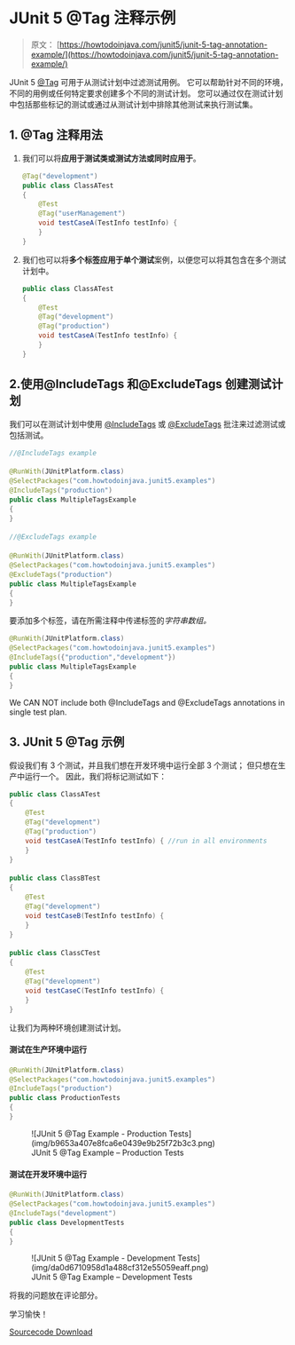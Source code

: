 # JUnit 5 @Tag 注释示例

> 原文： [https://howtodoinjava.com/junit5/junit-5-tag-annotation-example/](https://howtodoinjava.com/junit5/junit-5-tag-annotation-example/)

JUnit 5 [@Tag](http://junit.org/junit5/docs/current/api/org/junit/jupiter/api/Tag.html) 可用于从测试计划中过滤测试用例。 它可以帮助针对不同的环境，不同的用例或任何特定要求创建多个不同的测试计划。 您可以通过仅在测试计划中包括那些标记的测试或通过从测试计划中排除其他测试来执行测试集。

## 1\. @Tag 注释用法

1.  我们可以将**应用于测试类或测试方法或同时应用于**。

    ```java
    @Tag("development")
    public class ClassATest
    {
    	@Test
    	@Tag("userManagement")
    	void testCaseA(TestInfo testInfo) {
    	}
    }

    ```

2.  我们也可以将**多个标签应用于单个测试**案例，以便您可以将其包含在多个测试计划中。

    ```java
    public class ClassATest
    {
    	@Test
    	@Tag("development")
    	@Tag("production")
    	void testCaseA(TestInfo testInfo) {
    	}
    }

    ```

## 2.使用@IncludeTags 和@ExcludeTags 创建测试计划

我们可以在测试计划中使用 [@IncludeTags](http://junit.org/junit5/docs/current/api/index.html?org/junit/platform/runner/IncludeTags.html) 或 [@ExcludeTags](http://junit.org/junit5/docs/current/api/index.html?org/junit/platform/runner/ExcludeTags.html) 批注来过滤测试或包括测试。

```java
//@IncludeTags example

@RunWith(JUnitPlatform.class)
@SelectPackages("com.howtodoinjava.junit5.examples")
@IncludeTags("production")
public class MultipleTagsExample 
{
}

//@ExcludeTags example

@RunWith(JUnitPlatform.class)
@SelectPackages("com.howtodoinjava.junit5.examples")
@ExcludeTags("production")
public class MultipleTagsExample 
{
}

```

要添加多个标签，请在所需注释中传递标签的*字符串数组。*

```java
@RunWith(JUnitPlatform.class)
@SelectPackages("com.howtodoinjava.junit5.examples")
@IncludeTags({"production","development"})
public class MultipleTagsExample 
{
}

```

We CAN NOT include both @IncludeTags and @ExcludeTags annotations in single test plan.

## 3\. JUnit 5 @Tag 示例

假设我们有 3 个测试，并且我们想在开发环境中运行全部 3 个测试； 但只想在生产中运行一个。 因此，我们将标记测试如下：

```java
public class ClassATest
{
	@Test
	@Tag("development")
	@Tag("production")
	void testCaseA(TestInfo testInfo) { //run in all environments
	}
}

public class ClassBTest
{
	@Test
	@Tag("development")
	void testCaseB(TestInfo testInfo) {
	}
}

public class ClassCTest
{
	@Test
	@Tag("development")
	void testCaseC(TestInfo testInfo) {
	}
}

```

让我们为两种环境创建测试计划。

#### 测试在生产环境中运行

```java
@RunWith(JUnitPlatform.class)
@SelectPackages("com.howtodoinjava.junit5.examples")
@IncludeTags("production")
public class ProductionTests 
{
}

```

<figure aria-describedby="caption-attachment-7867" class="wp-caption aligncenter" id="attachment_7867" style="width: 535px">![JUnit 5 @Tag Example - Production Tests](img/b9653a407e8fca6e0439e9b25f72b3c3.png)

<figcaption class="wp-caption-text" id="caption-attachment-7867">JUnit 5 @Tag Example – Production Tests</figcaption>

</figure>

#### 测试在开发环境中运行

```java
@RunWith(JUnitPlatform.class)
@SelectPackages("com.howtodoinjava.junit5.examples")
@IncludeTags("development")
public class DevelopmentTests 
{
}

```

<figure aria-describedby="caption-attachment-7868" class="wp-caption aligncenter" id="attachment_7868" style="width: 544px">![JUnit 5 @Tag Example - Development Tests](img/da0d6710958d1a488cf312e55059eaff.png)

<figcaption class="wp-caption-text" id="caption-attachment-7868">JUnit 5 @Tag Example – Development Tests</figcaption>

</figure>

将我的问题放在评论部分。

学习愉快！

[Sourcecode Download](https://github.com/lokeshgupta1981/Junit5Examples/tree/master/JUnit5Examples)